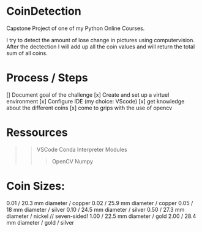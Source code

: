 # CoinDetection
Capstone Project of one of my Python Online Courses.

I try to detect the amount of lose change in pictures using computervision. After the dectection I will add up all the coin values and will return the total sum of all coins.

# Process / Steps

[] Document goal of the challenge
[x] Create and set up a virtuel environment
[x] Configure IDE (my choice: VScode)
[x] get knowledge about the different coins
[x] come to grips with the use of opencv

# Ressources
>> VSCode
>> Conda Interpreter
>> Modules
>>> OpenCV
>>> Numpy


# Coin Sizes:
0.01 / 20.3 mm diameter / copper
0.02 / 25.9 mm diameter / copper
0.05 / 18 mm diameter / silver
0.10 / 24.5 mm diameter / silver
0.50 / 27.3 mm diameter / nickel // seven-sided!
1.00 / 22.5 mm diameter / gold
2.00 / 28.4 mm diameter / gold / silver
